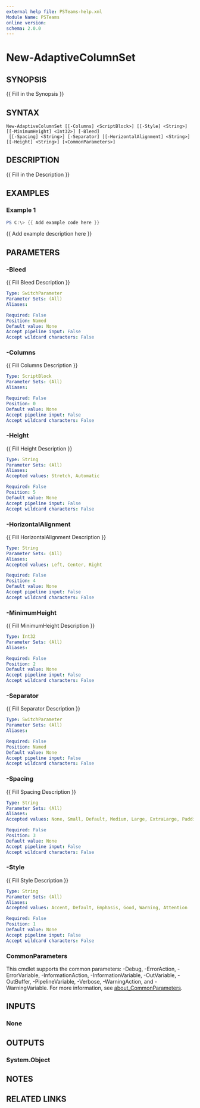 ```yaml
---
external help file: PSTeams-help.xml
Module Name: PSTeams
online version:
schema: 2.0.0
---
```


# New-AdaptiveColumnSet

## SYNOPSIS
{{ Fill in the Synopsis }}

## SYNTAX

```
New-AdaptiveColumnSet [[-Columns] <ScriptBlock>] [[-Style] <String>] [[-MinimumHeight] <Int32>] [-Bleed]
 [[-Spacing] <String>] [-Separator] [[-HorizontalAlignment] <String>] [[-Height] <String>] [<CommonParameters>]
```

## DESCRIPTION
{{ Fill in the Description }}

## EXAMPLES

### Example 1
```powershell
PS C:\> {{ Add example code here }}
```

{{ Add example description here }}

## PARAMETERS

### -Bleed
{{ Fill Bleed Description }}

```yaml
Type: SwitchParameter
Parameter Sets: (All)
Aliases:

Required: False
Position: Named
Default value: None
Accept pipeline input: False
Accept wildcard characters: False
```

### -Columns
{{ Fill Columns Description }}

```yaml
Type: ScriptBlock
Parameter Sets: (All)
Aliases:

Required: False
Position: 0
Default value: None
Accept pipeline input: False
Accept wildcard characters: False
```

### -Height
{{ Fill Height Description }}

```yaml
Type: String
Parameter Sets: (All)
Aliases:
Accepted values: Stretch, Automatic

Required: False
Position: 5
Default value: None
Accept pipeline input: False
Accept wildcard characters: False
```

### -HorizontalAlignment
{{ Fill HorizontalAlignment Description }}

```yaml
Type: String
Parameter Sets: (All)
Aliases:
Accepted values: Left, Center, Right

Required: False
Position: 4
Default value: None
Accept pipeline input: False
Accept wildcard characters: False
```

### -MinimumHeight
{{ Fill MinimumHeight Description }}

```yaml
Type: Int32
Parameter Sets: (All)
Aliases:

Required: False
Position: 2
Default value: None
Accept pipeline input: False
Accept wildcard characters: False
```

### -Separator
{{ Fill Separator Description }}

```yaml
Type: SwitchParameter
Parameter Sets: (All)
Aliases:

Required: False
Position: Named
Default value: None
Accept pipeline input: False
Accept wildcard characters: False
```

### -Spacing
{{ Fill Spacing Description }}

```yaml
Type: String
Parameter Sets: (All)
Aliases:
Accepted values: None, Small, Default, Medium, Large, ExtraLarge, Padding

Required: False
Position: 3
Default value: None
Accept pipeline input: False
Accept wildcard characters: False
```

### -Style
{{ Fill Style Description }}

```yaml
Type: String
Parameter Sets: (All)
Aliases:
Accepted values: Accent, Default, Emphasis, Good, Warning, Attention

Required: False
Position: 1
Default value: None
Accept pipeline input: False
Accept wildcard characters: False
```

### CommonParameters
This cmdlet supports the common parameters: -Debug, -ErrorAction, -ErrorVariable, -InformationAction, -InformationVariable, -OutVariable, -OutBuffer, -PipelineVariable, -Verbose, -WarningAction, and -WarningVariable. For more information, see [about_CommonParameters](http://go.microsoft.com/fwlink/?LinkID=113216).

## INPUTS

### None

## OUTPUTS

### System.Object
## NOTES

## RELATED LINKS
